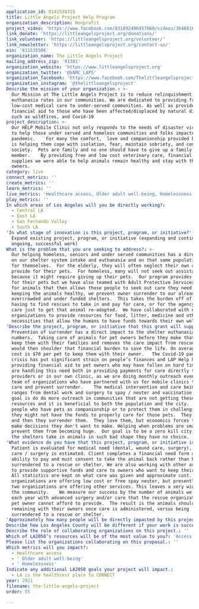 ```yaml
---
application_id: 0141538315
title: Little Angels Project Help Program
organization_description: Nonprofit
project_video: 'https://www.facebook.com/831892496957660/videos/364601668320146'
link_donate: 'https://littleangelsproject.org/donations/'
link_volunteer: 'https://littleangelsproject.org/volunteer/'
link_newsletter: 'https://littleangelsproject.org/contact-us/'
ein: '811535506'
organization_name: The Little Angels Project
mailing_address_zip: '91301'
organization_website: 'https://www.littleangelsproject.org'
organization_twitter: '@VAMC_LAPS'
organization_facebook: 'https://www.facebook.com/Thelittleangelsproject/'
organization_instagram: '@thelittleangelsproject'
Describe the mission of your organization.: >-
  Our Mission at The Little Angels Project is to reduce relinquishment and
  euthanasia rates in our communities. We are dedicated to providing free and
  low-cost medical care to under-served communities. As well as provide
  financial aid to those who have been affected/displaced by natural disasters
  such as wildfires, and Covid-19
project_description: >-
  Our HELP Mobile Clinic not only responds to the needs of disaster victims, but
  to help those under served and homeless communities and folks impacted by the
  pandemic.    For many the comfort,  love and companionship provided by a pet
  is helping them cope with isolation, fear, maintain sobriety, and connect to
  society.  Pets are family and no one should have to give up a family
  member.    By providing free and low cost veterinary care, financial aid, and
  supplies we were able to help animals remain healthy and stay with their
  owners.    
category: live
connect_metrics: ''
create_metrics: ''
learn_metrics: ''
live_metrics: 'Healthcare access, Older adult well-being, Homelessness'
play_metrics: ''
In which areas of Los Angeles will you be directly working?:
  - Central LA
  - East LA
  - San Fernando Valley
  - South LA
'In what stage of innovation is this project, program, or initiative?': >-
  Expand existing project, program, or initiative (expanding and continuing
  ongoing, successful work)
What is the problem that you are seeking to address?: >-
  Our helping homeless, seniors and under served communities has a direct impact
  on our shelter system intake and euthanasia and on that same population caring
  for themselves.  For the elderly, they will often neglect their own care to
  provide for their pets.  For homeless, many will not seek out assistance
  because it might require giving up their pets.  Our program provides wellness
  for their pets but we have also teamed with Adult Protective Services to care
  for animals that then allows those people to seek out care they need.   By
  keeping the animals healthy, we prevent owner surrender to our already
  overcrowded and under funded shelters.  This takes the burden off of their
  having to find rescues to take in and pay for care, or for the agency to get
  care just to get that animal re-adopted.  We have collaborated with numerous
  organizations to provide resources for food, litter, medicine and other
  necessities that allow the humans to have funds towards their own well being.
'Describe the project, program, or initiative that this grant will support to address the problem identified.': >-
  Prevention of surrender has a direct impact to the shelter euthanasia
  numbers.  Taking care of animals for pet owners before they make that decision
  keep them with their families and removes the care impact from rescues that
  would then shoulder that financial burden to save the life. On average the
  cost is $70 per pet to keep them with their owner.   The Covid-19 pandemic
  crisis has put significant strain on people’s finances and LAP Help has been
  providing financial aid to pet owners who may have fallen on hard times.  We
  are handling this need both in providing payments for care directly to
  providers or in our own clinic, as we are doing monthly outreach events with a
  team of organizations who have partnered with us for mobile clinics to give
  care and prevent surrender.    The medical intervention and care being given
  ranges from dental work and surgery to spay / neuter and vaccination.  Our
  goal is do do more outreach in communities that are not getting these
  resources and it is beneficial to both the population and the city.  For
  people who have pets as companionship or to protect them in challenging areas,
  they might not have the funds to properly care for those pets.  They get ill
  and then they surrender them.  They love them, but economics forces them to
  make decisions they don't want to make. Helping when problems are small
  prevent them from becoming huge.  Our goal is to be a zero kill city, often
  the shelters take in animals in such bad shape they have no choice. 
'What evidence do you have that this project, program, or initiative is or will be successful, and how will you define and measure success?': >-
  Patient is evaluated for medical need (dental, wound care, surgery), cost of
  care / surgery is estimated. Client completes a financial need form as to
  ability to pay and must consent to take the animal back rather than be
  surrendered to a rescue or shelter. We are also working with other area vets
  to provide supportive funds and care to owners who want to keep their animals.
  All statistics are kept on what care was given and approximate cost.   Many
  organizations are offering low cost or free spay neuter, but presently only
  two organizations are offering other services. This leaves a very wide gap in
  the community.    We measure our success by the number of animals we treat
  each year with advanced surgery and/or care that the rescue organization or
  pet owner cannot afford to provide.  The result is the animals should be
  remaining with their owners once care is administered, versus being
  surrendered to a rescue or shelter.  
'Approximately how many people will be directly impacted by this project, program, or initiative?': '1500'
Describe how Los Angeles County will be different if your work is successful.: "•\tOf the dogs entering shelters, approximately 48% are adopted and 20% are euthanized   •\tOf the cats entering shelters, approximately 50% are adopted and 27% are euthanized  Returning a pet to a rescue or surrendering to a shelter can be devastating to the animal physically and emotionally. Many shut down, stop eating, become combative, and by not engaging people lose the opportunity to be adopted once there.   Working together as a humane community we can reduce one aspect of the reason shelters have to kill for space. Your  funds will fix health issues that are perfectly treatable and help drive down the euthanasia rates. By our providing surgery and hospitalization to medically needy animals at low to no cost to the owners , we estimate that in our area of Los Angeles County we can save more lives  It will keep beloved pets with their owners where they are loved and wanted and that companionship has a positive impact on our population.  "
Describe the role of collaborating organizations on this project.: ''
Which of LA2050’s resources will be of the most value to you?: 'Access to the LA2050 community,Communications support,Other:: Partners'
Please list the organizations collaborating on this proposal.: ''
Which metrics will you impact?:
  - Healthcare access
  - ' Older adult well-being'
  - ' Homelessness'
Indicate any additional LA2050 goals your project will impact.:
  - LA is the healthiest place to CONNECT
year: 2021
filename: the-little-angels-project
order: 55

---
```

